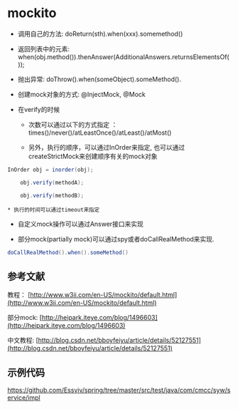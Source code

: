 # mockito

* 调用自己的方法: doReturn(sth).when(xxx).somemethod()

* 返回列表中的元素: when(obj.method()).thenAnswer(AdditionalAnswers.returnsElementsOf());

* 抛出异常: doThrow().when(someObject).someMethod().

* 创建mock对象的方式: @InjectMock, @Mock

* 在verify的时候

	* 次数可以通过以下的方式指定 ：times()/never()/atLeastOnce()/atLeast()/atMost()

	* 另外，执行的顺序，可以通过InOrder来指定, 也可以通过createStrictMock来创建顺序有关的mock对象
````java
InOrder obj = inorder(obj);

    obj.verify(methodA);

    obj.verify(methodB);
````
	
	* 执行的时间可以通过timeout来指定

* 自定义mock操作可以通过Answer接口来实现


* 部分mock(partially mock)可以通过spy或者doCallRealMethod来实现.
````java
doCallRealMethod().when().someMethod()
````

## 参考文献
教程： [http://www.w3ii.com/en-US/mockito/default.html](http://www.w3ii.com/en-US/mockito/default.html)

部分mock: [http://heipark.iteye.com/blog/1496603](http://heipark.iteye.com/blog/1496603)

中文教程: [http://blog.csdn.net/bboyfeiyu/article/details/52127551](http://blog.csdn.net/bboyfeiyu/article/details/52127551)

## 示例代码
[https://github.com/Essviv/spring/tree/master/src/test/java/com/cmcc/syw/service/impl ](https://github.com/Essviv/spring/tree/master/src/test/java/com/cmcc/syw/service/impl )